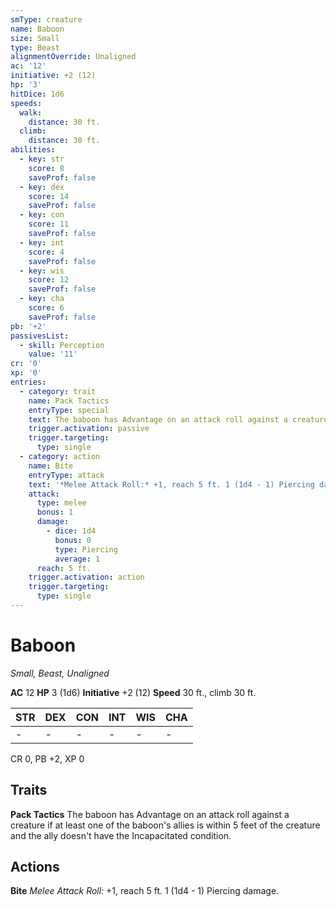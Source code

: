 ```yaml
---
smType: creature
name: Baboon
size: Small
type: Beast
alignmentOverride: Unaligned
ac: '12'
initiative: +2 (12)
hp: '3'
hitDice: 1d6
speeds:
  walk:
    distance: 30 ft.
  climb:
    distance: 30 ft.
abilities:
  - key: str
    score: 8
    saveProf: false
  - key: dex
    score: 14
    saveProf: false
  - key: con
    score: 11
    saveProf: false
  - key: int
    score: 4
    saveProf: false
  - key: wis
    score: 12
    saveProf: false
  - key: cha
    score: 6
    saveProf: false
pb: '+2'
passivesList:
  - skill: Perception
    value: '11'
cr: '0'
xp: '0'
entries:
  - category: trait
    name: Pack Tactics
    entryType: special
    text: The baboon has Advantage on an attack roll against a creature if at least one of the baboon's allies is within 5 feet of the creature and the ally doesn't have the Incapacitated condition.
    trigger.activation: passive
    trigger.targeting:
      type: single
  - category: action
    name: Bite
    entryType: attack
    text: '*Melee Attack Roll:* +1, reach 5 ft. 1 (1d4 - 1) Piercing damage.'
    attack:
      type: melee
      bonus: 1
      damage:
        - dice: 1d4
          bonus: 0
          type: Piercing
          average: 1
      reach: 5 ft.
    trigger.activation: action
    trigger.targeting:
      type: single
---
```


# Baboon
*Small, Beast, Unaligned*

**AC** 12
**HP** 3 (1d6)
**Initiative** +2 (12)
**Speed** 30 ft., climb 30 ft.

| STR | DEX | CON | INT | WIS | CHA |
| --- | --- | --- | --- | --- | --- |
| - | - | - | - | - | - |

CR 0, PB +2, XP 0

## Traits

**Pack Tactics**
The baboon has Advantage on an attack roll against a creature if at least one of the baboon's allies is within 5 feet of the creature and the ally doesn't have the Incapacitated condition.

## Actions

**Bite**
*Melee Attack Roll:* +1, reach 5 ft. 1 (1d4 - 1) Piercing damage.
